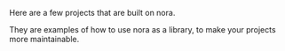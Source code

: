 Here are a few projects that are built on nora.

They are examples of how to use nora as a library, to make your projects more maintainable.
